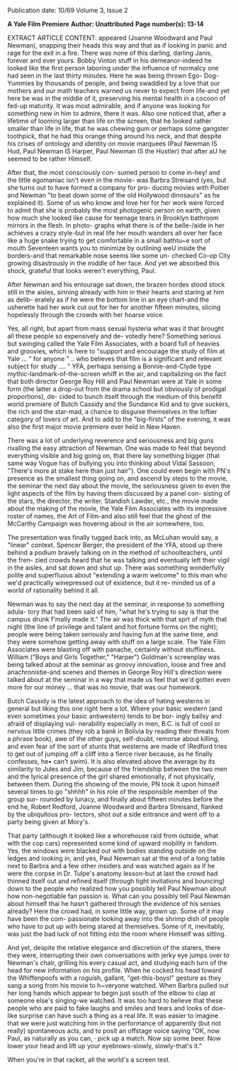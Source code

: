 Publication date: 10/69
Volume 3, Issue 2

**A Yale Film Premiere**
**Author:  Unattributed**
**Page number(s): 13-14**

EXTRACT ARTICLE CONTENT:
appeared (Joanne Woodward and Paul 
Newman), snapping their heads this way 
and that as if looking in panic and rage 
for the exit in a fire. There was none 
of this darling, darling Janis, forever and 
ever yours. Bobby Vinton stuff in his 
demeanor-indeed he looked like the first 
person laboring under the influence of 
normalcy one had seen in the last thirty 
minutes. Here he was being thrown Ego-
Dog-Yummies by thousands of people, 
and being swaddled by a love that our 
mothers and our math teachers warned 
us never to expect from life-and yet here 
be was in the middle of it, preserving 
his mental health in a cocoon of fed-up 
maturity. It was most admirable, and if 
anyone was looking for something new 
in him to admire, there it was. Also one 
noticed that, after a lifetime of looming 
larger than life on the screen, that he 
looked rather smaller than life in life, that 
he was chewing gum or perhaps some 
gangster toothpick, that he had this orange 
thing around his neck, and that despite 
his crises of ontology and identity on 
movie marquees (Paul Newman IS Hud, 
Paul Newman IS Harper, Paul Newman 
IS the Hustler) that after aU he seemed 
to be rather Himself. 


After that, the most consciously con-
sumed person to come in-hey! and the 
little egomaniac isn't even in the movie-
was Barbra Streisand (yes, but she turns 
out to have formed a company for pro-
ducing movies with Poitier and Newman 
"to beat down some of the old Hollywood 
dinosaurs" as he explained it). Some 
of us who know and love her for her 
work were forced to admit that she is 
probably the most photogenic person on 
earth, given how much she looked like 
cause for teenage tears in Brooklyn 
bathroom mirrors in the flesh. In photo-
graphs what there is of the belle-/aide in 
her achieves a crazy style-but in real life 
her mouth wanders all over her face like 
a huge snake trying to get comfortable 
in a small bathtu~e sort of mouth 
Seventeen wants you to minimize by 
outlining weU inside the borders-and that 
remarkable nose seems like some un-
checked Co-op City growing disastrously 
in the middle of her face. And yet we 
absorbed this shock, grateful that looks 
weren't everything, Paul. 


After Newman and his entourage sat 
down, the brazen hordes stood stock still 
in the aisles, sinning already with him in 
their hearts and staring at him as delib-
erately as if he were the bottom line in 
an eye chart-and the usherette had her 
work cut out for her for another fifteen 
minutes, slicing hopelessly through 
the crowds with her hoarse voice. 


Yes, all right, but apart from mass 
sexual hysteria what was it that brought 
all these people so expensively and de-
votedly here? Something serious but 
swinging called the Yale Film Associates, 
with a board full of heavies and groovies, 
which is here to "support and encourage 
the study of film at Yale ... " for anyone 
" .. who believes that film is a significant 
and relevant subject for study .... " YFA, 
perhaps sensing a Bonnie-and-Clyde type 
mythic-landmark-of-the-screen whiff in 
the air, and capitalizing on the fact that 
both director George Roy Hill and Paul 
Newman were at Yale in some form (the 
latter a drop-out from the drama school 
but obviously of prodigal proportions), de-
cided to bunch itself through the medium 
of this benefit world premiere of Butch 
Cassidy and the Sundance Kid and to give 
suckers, the rich and the star-mad, a 
chance to disguise themselves in the 
loftier category of lovers of art. And to 
add to the "big-firsts" of the evening, 
it was also the first major movie premiere 
ever held in New Haven. 


There was a lot of underlying reverence 
and seriousness and big guns rivalling 
the easy attraction of Newman. One was 
made to feel that beyond everything 
visible and big going on, that there lay 
something bigger (that same way Vogue 
has of bullying you into thinking about 
Vidal Sassoon, "There's more at stake 
here than just hair"). One could even 
begin with PN's presence as the smallest 
thing going on, and ascend by steps to 
the movie, the seminar the next day 
about the movie, the seriousness given 
to even the light aspects of the film by 
having them discussed by a panel con-
sisting of the stars, the director, the 
writer, Standish Lawder, etc., the movie 
made about the making of the movie, the 
Yale Film Associates with its impressive 
roster of names, the Art of Film-and also 
still feel that the ghost of the McCarthy 
Campaign was hovering about in the air 
somewhere, too. 


The presentation was finally tugged 
back into, as McLuhan would say, a 
"linear" context. Spencer Berger, the 
president of the YFA, stood up there 
behind a podium bravely talking on in the 
method of schoolteachers, until the fren-
zied crowds heard that he was talking 
and eventually left their vigil in the 
aisles, and sat down and shut up. There 
was something wonderfully polite and 
superfluous about "extending a warm 
welcome" to this man who we'd practically 
winepressed out of existence, but it re-
minded us of a world of rationality behind 
it all. 


Newman was to say the next day at the 
seminar, in response to something adula-
tory that had been said of him, "what he's 
trying to say is that the campus drunk 
f'mally made it." The air was thick with 
that sprt of myth that night (the line of 
privilege and talent and hot fortune forms 
on the right); people were being taken 
seriously and having fun at the same 
time, and they were somehow getting 
away with stuff on a large scale. The 
Yale Film Associates were blasting off 
with panache, certainly without stuffiness. 
William ("Boys and Girls Together," 
"Harper") Goldman's screenplay was 
being talked about at the seminar as 
groovy innovation, loose and free and 
anachronistie-and scenes and themes in 
George Roy Hill's direction were talked 
about at the seminar in a way that made 
us feel that we'd gotten even more for 
our money ... that was no movie, that 
was our homework. 


Butch Cassidy is the latest approach to 
the idea of hating westerns in general but 
liking this one right here a lot. Where 
your basic western (and even sometimes 
your basic antiwestern) tends to be bor-
ingly ballsy and afraid of displaying vul-
nerability especially in men, B.C. is full 
of cool or nervous little crimes (they rob a 
bank in Bolivia by reading their threats 
from a phrase book), awe of the other 
guys, self-doubt, remorse about killing, 
and even fear of the sort of stunts that 
westerns are made of (Redford tries to 
get out of jumping off a cliff into a fierce 
river because, as he finally confesses, he• 
can't swim). It is also elevated above 
the average by its similarity to Jules and 
Jim, because of the friendship between the 
two men and the lyrical presence of the 
girl shared emotionally, if not physically, 
between them. During the showing of the 
movie, PN took it upon himself several 
times to go "shhhh" in his role of the 
responsible member of the group sur-
rounded by lunacy, and finally about 
fifteen minutes before the end he, Robert 
Redford, Joanne Woodward and Barbra 
Streisand, flanked by the ubiquitous pro-
tectors, shot out a side entrance and 
went off to a party being given at Mory's. 


That party (although it looked like a 
whorehouse raid from outside, what with 
the cop cars) represented some kind of 
upward mobility in fandom. Yes, the 
windows were blacked out with bodies 
standing outside on the ledges and looking 
in, and yes, Paul Newman sat at the end 
of a long table next to Barbra and a few 
other insiders and was watched again as 
if he were the corpse in Dr. Tulpe's 
anatomy lesson-but at last the crowd had 
thinned itself out and refined itself 
(through tight invitations and bouncing) 
down to the people who realized how 
you possibly tell Paul Newman about 
how non-negotiable fan passion is. What 
can you possibly tell Paul Newman about 
himself thai he hasn't gathered through 
the evidence of his senses already? Here 
the crowd had, in some little way, grown 
up. Some of it may have been the com-
passionate looking away into the shrimp 
dish of people who have to put up with 
being stared at themselves. Some of it, 
inevitably, was just the bad luck of not 
fitting into the room where Himself was 
sitting. 


And yet, despite the relative elegance 
and discretion of the starers, there they 
were, interrupting their own conversations 
with jerky eye jumps over to Newman's 
chair, grilling his every casual act, and 
studying each turn of the head for new 
information on his profile. When he 
cocked his head toward the Whiffenpoofs 
with a roguish, gallant, "get-this-boys!" 
gesture as they sang a song from his 
movie to h~veryone watched. When 
Barbra pulled out her long hands which 
appear to begin just south of the elbow 
to clap at someone else's singing-we 
watched. It was too hard to believe that 
these people who are paid to fake laughs 
and smiles and tears and looks of doe-like 
surprise can have such a thing as a real 
life. It was easier to imagine that we were 
just watching him in the performance of 
apparently (but not really) spontaneous 
acts, and to posit an offstage voice saying 
"OK, now Paul, as naturally as you can, 
· pick up a match. Now sip some beer. 
Now lower your head and lift up your 
eyebrows-slowly, slowly-that's it." 


When you're in that racket, all the world's 
a screen test.